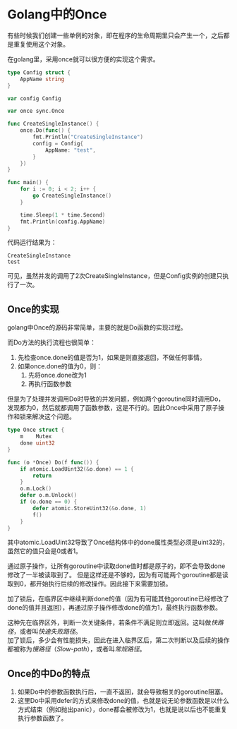 # Golang中的Once
有些时候我们创建一些单例的对象，即在程序的生命周期里只会产生一个，之后都是重复使用这个对象。

在golang里，采用once就可以很方便的实现这个需求。

```go
type Config struct {
	AppName string
}

var config Config

var once sync.Once

func CreateSingleInstance() {
	once.Do(func() {
		fmt.Println("CreateSingleInstance")
		config = Config{
			AppName: "test",
		}
	})
}

func main() {
	for i := 0; i < 2; i++ {
		go CreateSingleInstance()
	}

	time.Sleep(1 * time.Second)
	fmt.Println(config.AppName)
}
```

代码运行结果为：
```
CreateSingleInstance
test
```

可见，虽然并发的调用了2次CreateSingleInstance，但是Config实例的创建只执行了一次。

## Once的实现
golang中Once的源码非常简单，主要的就是Do函数的实现过程。

而Do方法的执行流程也很简单：
1. 先检查once.done的值是否为1，如果是则直接返回，不做任何事情。
2. 如果once.done的值为0，则：
    1. 先将once.done改为1
    2. 再执行函数参数

但是为了处理并发调用Do时导致的并发问题，例如两个goroutine同时调用Do，发现都为0，然后就都调用了函数参数，这是不行的。因此Once中采用了原子操作和锁来解决这个问题。

```go
type Once struct {
    m    Mutex
    done uint32
}

func (o *Once) Do(f func()) {
    if atomic.LoadUint32(&o.done) == 1 {
        return
    }
    o.m.Lock()
    defer o.m.Unlock()
    if (o.done == 0) {
        defer atomic.StoreUint32(&o.done, 1)
        f()
    }
}
```

其中atomic.LoadUint32导致了Once结构体中的done属性类型必须是uint32的，虽然它的值只会是0或者1。

通过原子操作，让所有goroutine中读取done值时都是原子的，即不会导致done修改了一半被读取到了。
但是这样还是不够的，因为有可能两个goroutine都是读取到0，都开始执行后续的修改操作。因此接下来需要加锁。

加了锁后，在临界区中继续判断done的值（因为有可能其他goroutine已经修改了done的值并且返回），再通过原子操作修改done的值为1，最终执行函数参数。

这种先在临界区外，判断一次关键条件，若条件不满足则立即返回。这叫做*快路径*，或者叫*快速失败路径*。  
加了锁后，多少会有性能损失，因此在进入临界区后，第二次判断以及后续的操作都被称为*慢路径*（*Slow-path*），或者叫*常规路径*。

## Once的中Do的特点
1. 如果Do中的参数函数执行后，一直不返回，就会导致相关的goroutine阻塞。
2. 这里Do中采用defer的方式来修改done的值，也就是说无论参数函数是以什么方式结束（例如抛出panic），done都会被修改为1，也就是说以后也不能重复执行参数函数了。


